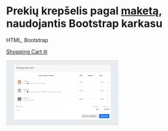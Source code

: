 # Prekių krepšelis pagal [maketą](./target-maketas.png), naudojantis Bootstrap karkasu

HTML, Bootstrap

[Shopping Cart 🌐](https://htmlpreview.github.io/?https://github.com/codevivi/BIT_JS-2023-01-09_homeworks/blob/master/2023-01-30_shopping-cart/index.html)

![alt app screenshot](./screenshot.png)
